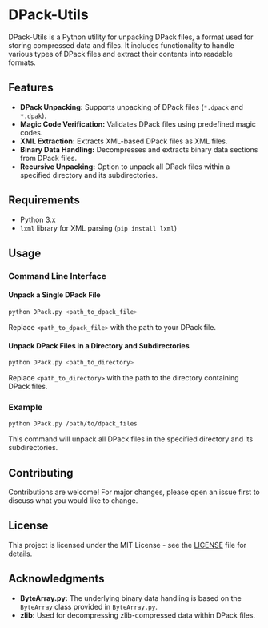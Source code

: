 # DPack-Utils

DPack-Utils is a Python utility for unpacking DPack files, a format used for storing compressed data and files. It includes functionality to handle various types of DPack files and extract their contents into readable formats.

## Features

- **DPack Unpacking:** Supports unpacking of DPack files (`*.dpack` and `*.dpak`).
- **Magic Code Verification:** Validates DPack files using predefined magic codes.
- **XML Extraction:** Extracts XML-based DPack files as XML files.
- **Binary Data Handling:** Decompresses and extracts binary data sections from DPack files.
- **Recursive Unpacking:** Option to unpack all DPack files within a specified directory and its subdirectories.

## Requirements

- Python 3.x
- `lxml` library for XML parsing (`pip install lxml`)

## Usage

### Command Line Interface

#### Unpack a Single DPack File

```bash
python DPack.py <path_to_dpack_file>
```

Replace `<path_to_dpack_file>` with the path to your DPack file.

#### Unpack DPack Files in a Directory and Subdirectories

```bash
python DPack.py <path_to_directory>
```

Replace `<path_to_directory>` with the path to the directory containing DPack files.

### Example

```bash
python DPack.py /path/to/dpack_files
```

This command will unpack all DPack files in the specified directory and its subdirectories.

## Contributing

Contributions are welcome! For major changes, please open an issue first to discuss what you would like to change.

## License

This project is licensed under the MIT License - see the [LICENSE](LICENSE) file for details.

## Acknowledgments

- **ByteArray.py:** The underlying binary data handling is based on the `ByteArray` class provided in `ByteArray.py`.
- **zlib:** Used for decompressing zlib-compressed data within DPack files.
